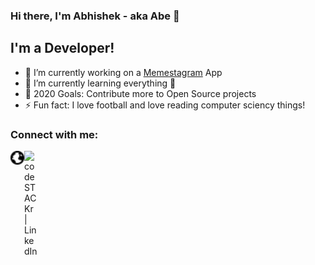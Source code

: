 ### Hi there, I'm Abhishek - aka Abe 👋

## I'm a Developer!

- 🔭 I’m currently working on a [Memestagram][memestagram] App
- 🌱 I’m currently learning everything 🤣
- 🥅 2020 Goals: Contribute more to Open Source projects
- ⚡ Fun fact: I love football and love reading computer sciency things!

### Connect with me:

[<img align="left" alt="My Portfolio Website" width="22px" src="https://raw.githubusercontent.com/iconic/open-iconic/master/svg/globe.svg" />][website]
[<img align="left" alt="codeSTACKr | LinkedIn" width="22px" src="https://cdn.jsdelivr.net/npm/simple-icons@v3/icons/linkedin.svg" />][linkedin]

[website]: https://abeplays.github.io
[linkedin]: https://linkedin.com/in/codeSTACKr
[memestagram]: https://github.com/AbePlays/Memestagram
